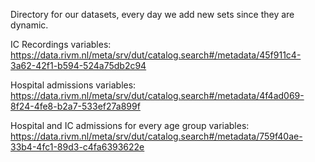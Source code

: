 Directory for our datasets, every day we add new sets since they are dynamic.

IC Recordings variables:
https://data.rivm.nl/meta/srv/dut/catalog.search#/metadata/45f911c4-3a62-42f1-b594-524a75db2c94

Hospital admissions variables:
https://data.rivm.nl/meta/srv/dut/catalog.search#/metadata/4f4ad069-8f24-4fe8-b2a7-533ef27a899f

Hospital and IC admissions for every age group variables:
https://data.rivm.nl/meta/srv/dut/catalog.search#/metadata/759f40ae-33b4-4fc1-89d3-c4fa6393622e
